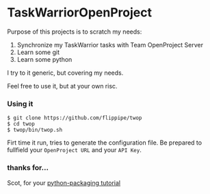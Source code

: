 TaskWarriorOpenProject
=============================

Purpose of this projects is to scratch my needs:

1. Synchronize my TaskWarrior tasks with Team OpenProject Server
2. Learn some git
3. Learn some python

I try to it generic, but covering my needs.

Feel free to use it, but at your own risc.



### Using it

    $ git clone https://github.com/flippipe/twop
    $ cd twop
    $ twop/bin/twop.sh

Firt time it run, tries to generate the configuration file. Be prepared to fullfield your `OpenProject URL`  and your `API Key`.

### thanks for...

Scot, for your [python-packaging tutorial](https://python-packaging.readthedocs.io/en/latest/about.html)
